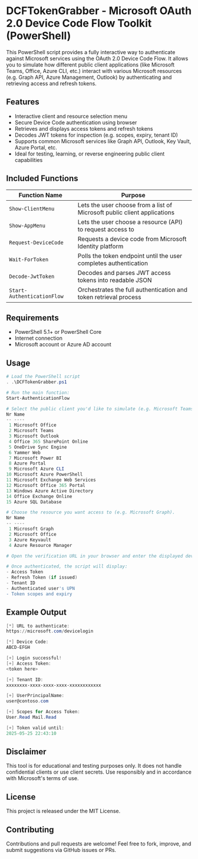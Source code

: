# DCFTokenGrabber - Microsoft OAuth 2.0 Device Code Flow Toolkit (PowerShell)
This PowerShell script provides a fully interactive way to authenticate against Microsoft services using the OAuth 2.0 Device Code Flow. It allows you to simulate how different public client applications (like Microsoft Teams, Office, Azure CLI, etc.) interact with various Microsoft resources (e.g. Graph API, Azure Management, Outlook) by authenticating and retrieving access and refresh tokens.

## Features
- Interactive client and resource selection menu
- Secure Device Code authentication using browser
- Retrieves and displays access tokens and refresh tokens
- Decodes JWT tokens for inspection (e.g. scopes, expiry, tenant ID)
- Supports common Microsoft services like Graph API, Outlook, Key Vault, Azure Portal, etc.
- Ideal for testing, learning, or reverse engineering public client capabilities

## Included Functions
| Function Name             | Purpose                                                                 |
|---------------------------|-------------------------------------------------------------------------|
| `Show-ClientMenu`         | Lets the user choose from a list of Microsoft public client applications |
| `Show-AppMenu`            | Lets the user choose a resource (API) to request access to              |
| `Request-DeviceCode`      | Requests a device code from Microsoft Identity platform                 |
| `Wait-ForToken`           | Polls the token endpoint until the user completes authentication        |
| `Decode-JwtToken`         | Decodes and parses JWT access tokens into readable JSON                 |
| `Start-AuthenticationFlow`| Orchestrates the full authentication and token retrieval process        |


## Requirements
- PowerShell 5.1+ or PowerShell Core
- Internet connection
- Microsoft account or Azure AD account

## Usage
```powershell
# Load the PowerShell script
. .\DCFTokenGrabber.ps1

# Run the main function:
Start-AuthenticationFlow

# Select the public client you'd like to simulate (e.g. Microsoft Teams).
Nr Name
-- ----
 1 Microsoft Office
 2 Microsoft Teams
 3 Microsoft Outlook
 4 Office 365 SharePoint Online
 5 OneDrive Sync Engine
 6 Yammer Web
 7 Microsoft Power BI
 8 Azure Portal
 9 Microsoft Azure CLI
10 Microsoft Azure PowerShell
11 Microsoft Exchange Web Services
12 Microsoft Office 365 Portal
13 Windows Azure Active Directory
14 Office Exchange Online
15 Azure SQL Database

# Choose the resource you want access to (e.g. Microsoft Graph).
Nr Name
-- ----
 1 Microsoft Graph
 2 Microsoft Office
 3 Azure Keyvault
 4 Azure Resource Manager

# Open the verification URL in your browser and enter the displayed device code.

# Once authenticated, the script will display:
- Access Token
- Refresh Token (if issued)
- Tenant ID
- Authenticated user's UPN
- Token scopes and expiry
``` 


## Example Output
```powershell
[*] URL to authenticate:
https://microsoft.com/devicelogin

[*] Device Code:
ABCD-EFGH

[+] Login successful!
[+] Access Token:
<token here>

[+] Tenant ID:
xxxxxxxx-xxxx-xxxx-xxxx-xxxxxxxxxxxx

[+] UserPrincipalName:
user@contoso.com

[+] Scopes for Access Token:
User.Read Mail.Read

[+] Token valid until:
2025-05-25 22:43:10
``` 


## Disclaimer
This tool is for educational and testing purposes only. It does not handle confidential clients or use client secrets. Use responsibly and in accordance with Microsoft's terms of use.

## License
This project is released under the MIT License.

## Contributing
Contributions and pull requests are welcome! Feel free to fork, improve, and submit suggestions via GitHub issues or PRs.

